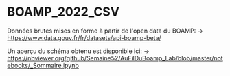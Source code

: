 # BOAMP_2022_CSV

Données brutes mises en forme à partir de l'open data du BOAMP:
-> https://www.data.gouv.fr/fr/datasets/api-boamp-beta/

Un aperçu du schéma obtenu est disponible ici:
-> https://nbviewer.org/github/Semaine52/AuFilDuBoamp_Lab/blob/master/notebooks/_Sommaire.ipynb
